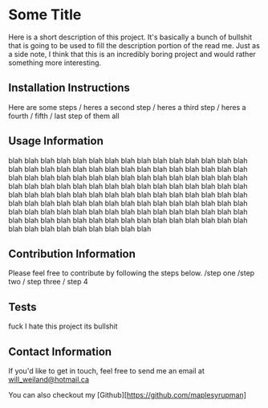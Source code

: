 # Some Title

  Here is a short description of this project. It's basically a bunch of bullshit that is going to be used to fill the description portion of the read me. Just as a side note, I think that this is an incredibly boring project and would rather something more interesting.
  
## Installation Instructions
Here are some steps / heres a second step / heres a third step / heres a fourth / fifth / last step of them all
  
  
## Usage Information
blah blah blah blah blah blah blah blah blah blah blah blah blah blah blah blah blah blah blah blah blah blah blah blah blah blah blah blah blah blah blah blah blah blah blah blah blah blah blah blah blah blah blah blah blah blah blah blah blah blah blah blah blah blah blah blah blah blah blah blah blah blah blah blah blah blah blah blah blah blah blah blah blah blah blah blah blah blah blah blah blah blah blah blah blah blah blah blah blah blah blah blah blah blah blah blah blah blah blah blah blah blah blah blah blah blah blah blah blah blah blah blah blah blah blah blah blah blah blah blah blah blah blah blah blah blah blah blah blah
  
  
## Contribution Information
Please feel free to contribute by following the steps below. /step one /step two / step three / step 4
  
  
## Tests
fuck I hate this project its bullshit
  
  
## Contact Information
If you'd like to get in touch, feel free to send me an email at will_weiland@hotmail.ca

You can also checkout my [Github][https://github.com/maplesyrupman]
  
